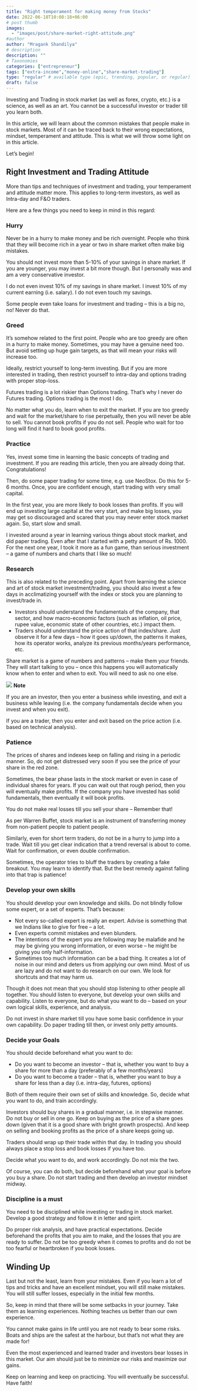 ```yaml
---
title: "Right temperament for making money from Stocks"
date: 2022-06-18T10:08:18+06:00
# post thumb
images:
  - "images/post/share-market-right-attitude.png"
#author
author: "Mragank Shandilya"
# description
description: ""
# Taxonomies
categories: ["entrepreneur"]
tags: ["extra-income","money-online","share-market-trading"]
type: "regular" # available type (epic, trending, popular, or regular)
draft: false
---
```


Investing and Trading in stock market (as well as forex, crypto, etc.) is a science, as well as an art. You cannot be a successful investor or trader till you learn both.

In this article, we will learn about the common mistakes that people make in stock markets. Most of it can be traced back to their wrong expectations, mindset, temperament and attitude. This is what we will throw some light on in this article. 

Let’s begin! 


## Right Investment and Trading Attitude

More than tips and techniques of investment and trading, your temperament and attitude matter more. This applies to long-term investors, as well as Intra-day and F&O traders. 

Here are a few things you need to keep in mind in this regard:

### Hurry

Never be in a hurry to make money and be rich overnight. People who think that they will become rich in a year or two in share market often make big mistakes. 

You should not invest more than 5-10% of your savings in share market. If you are younger, you may invest a bit more though. But I personally was and am a very conservative investor.

I do not even invest 10% of my savings in share market. I invest 10% of my current earning (i.e. salary). I do not even touch my savings. 

Some people even take loans for investment and trading – this is a big no, no! Never do that. 

### Greed

It’s somehow related to the first point. People who are too greedy are often in a hurry to make money. 
Sometimes, you may have a genuine need too. But avoid setting up huge gain targets, as that will mean your risks will increase too. 

Ideally, restrict yourself to long-term investing. But if you are more interested in trading, then restrict yourself to intra-day and options trading with proper stop-loss. 

Futures trading is a lot riskier than Options trading. That’s why I never do Futures trading. Options trading is the most I do. 

No matter what you do, learn when to exit the market. If you are too greedy and wait for the market/share to rise perpetually, then you will never be able to sell. You cannot book profits if you do not sell. People who wait for too long will find it hard to book good profits. 

### Practice

Yes, invest some time in learning the basic concepts of trading and investment. If you are reading this article, then you are already doing that. Congratulations! 

Then, do some paper trading for some time, e.g. use NeoStox. Do this for 5-6 months. Once, you are confident enough, start trading with very small capital. 

In the first year, you are more likely to book losses than profits. If you will end up investing large capital at the very start, and make big losses, you may get so discouraged and scared that you may never enter stock market again. So, start slow and small. 

I invested around a year in learning various things about stock market, and did paper trading. Even after that I started with a petty amount of Rs. 1000. For the next one year, I took it more as a fun game, than serious investment – a game of numbers and charts that I like so much! 

### Research

This is also related to the preceding point. Apart from learning the science and art of stock market investment/trading, you should also invest a few days in acclimatizing yourself with the index or stock you are planning to invest/trade in. 

* Investors should understand the fundamentals of the company, that sector, and how macro-economic factors (such as inflation, oil price, rupee value, economic state of other countries, etc.) impact them. 
* Traders should understand the price action of that index/share. Just observe it for a few days – how it goes up/down, the patterns it makes, how its operator works, analyze its previous months/years performance, etc. 

Share market is a game of numbers and patterns – make them your friends. They will start talking to you – once this happens you will automatically know when to enter and when to exit. You will need to ask no one else. 

<div class="toc-mak">
  <img src="../../../images/pencil.png">
  <b>Note</b><br>

If you are an investor, then you enter a business while investing, and exit a business while leaving (i.e. the company fundamentals decide when you invest and when you exit). 

If you are a trader, then you enter and exit based on the price action (i.e. based on technical analysis). 
</div>

### Patience

The prices of shares and indexes keep on falling and rising in a periodic manner. So, do not get distressed very soon if you see the price of your share in the red zone. 

Sometimes, the bear phase lasts in the stock market or even in case of individual shares for years. If you can wait out that rough period, then you will eventually make profits. If the company you have invested has solid fundamentals, then eventually it will book profits. 

You do not make real losses till you sell your share – Remember that! 

As per Warren Buffet, stock market is an instrument of transferring money from non-patient people to patient people. 

Similarly, even for short term traders, do not be in a hurry to jump into a trade. Wait till you get clear indication that a trend reversal is about to come. Wait for confirmation, or even double confirmation. 

Sometimes, the operator tries to bluff the traders by creating a fake breakout. You may learn to identify that. But the best remedy against falling into that trap is patience! 

### Develop your own skills

You should develop your own knowledge and skills. Do not blindly follow some expert, or a set of experts. That’s because:
* Not every so-called expert is really an expert. Advise is something that we Indians like to give for free – a lot. 
*  Even experts commit mistakes and even blunders.
* The intentions of the expert you are following may be malafide and he may be giving you wrong information, or even worse – he might be giving you only half-information. 
* Sometimes too much information can be a bad thing. It creates a lot of noise in our mind and deters us from applying our own mind. Most of us are lazy and do not want to do research on our own. We look for shortcuts and that may harm us. 

Though it does not mean that you should stop listening to other people all together. You should listen to everyone, but develop your own skills and capability. Listen to everyone, but do what you want to do – based on your own logical skills, experience, and analysis. 

Do not invest in share market till you have some basic confidence in your own capability. Do paper trading till then, or invest only petty amounts. 

### Decide your Goals

You should decide beforehand what you want to do:
* Do you want to become an investor – that is, whether you want to buy a share for more than a day (preferably of a few months/years)
* Do you want to become a trader – that is, whether you want to buy a share for less than a day (i.e. intra-day, futures, options)

Both of them require their own set of skills and knowledge. So, decide what you want to do, and train accordingly. 

Investors should buy shares in a gradual manner, i.e. in stepwise manner. Do not buy or sell in one go. Keep on buying as the price of a share goes down (given that it is a good share with bright growth prospects). And keep on selling and booking profits as the price of a share keeps going up. 

Traders should wrap up their trade within that day. In trading you should always place a stop loss and book losses if you have too. 

Decide what you want to do, and work accordingly. Do not mix the two. 

Of course, you can do both, but decide beforehand what your goal is before you buy a share. Do not start trading and then develop an investor mindset midway. 

### Discipline is a must

You need to be disciplined while investing or trading in stock market. Develop a good strategy and follow it in letter and spirit. 

Do proper risk analysis, and have practical expectations. Decide beforehand the profits that you aim to make, and the losses that you are ready to suffer. Do not be too greedy when it comes to profits and do not be too fearful or heartbroken if you book losses. 


## Winding Up

Last but not the least, learn from your mistakes. Even if you learn a lot of tips and tricks and have an excellent mindset, you will still make mistakes. You will still suffer losses, especially in the initial few months. 

So, keep in mind that there will be some setbacks in your journey. Take them as learning experiences. Nothing teaches us better than our own experience. 

You cannot make gains in life until you are not ready to bear some risks. Boats and ships are the safest at the harbour, but that’s not what they are made for!

Even the most experienced and learned trader and investors bear losses in this market. Our aim should just be to minimize our risks and maximize our gains. 

Keep on learning and keep on practicing. You will eventually be successful. Have faith! 
